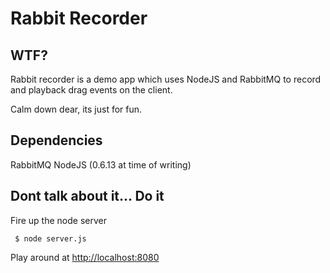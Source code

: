 Rabbit Recorder
===============

## WTF?
Rabbit recorder is a demo app which uses NodeJS and RabbitMQ to record and playback drag events on the client.

Calm down dear, its just for fun.

## Dependencies
RabbitMQ
NodeJS (0.6.13 at time of writing)

## Dont talk about it... Do it
Fire up the node server
     
     $ node server.js


Play around at [http://localhost:8080](http://localhost:8080)
